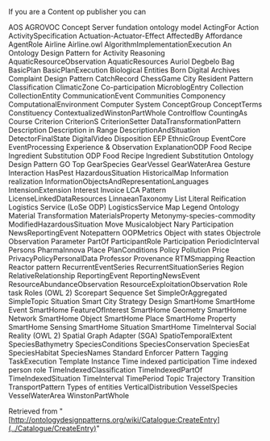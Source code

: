 If you are a Content op publisher you can




AOS AGROVOC Concept Server fundation ontology model
ActingFor
Action
ActivitySpecification
Actuation-Actuator-Effect
AffectedBy
Affordance
AgentRole
Airline
Airline.owl
AlgorithmImplementationExecution
An Ontology Design Pattern for Activity Reasoning
AquaticResourceObservation
AquaticResources
Auriol Degbelo
Bag
BasicPlan
BasicPlanExecution
Biological Entities
Born Digital Archives
Complaint Design Pattern
CatchRecord
ChessGame
City Resident Pattern
Classification
ClimaticZone
Co-participation
MicroblogEntry
Collection
CollectionEntity
CommunicationEvent
Communities
Componency
ComputationalEnvironment
Computer System
ConceptGroup
ConceptTerms
Constituency
ContextualizedWinstonPartWhole
Controlflow
CountingAs
Course
Criterion
CriterionS
CriterionSetter
DataTransformationPattern
Description
Description in Range
DescriptionAndSituation
DetectorFinalState
DigitalVideo
Disposition
EEP
EthnicGroup
EventCore
EventProcessing
Experience & Observation
ExplanationODP
Food Recipe Ingredient Substitution ODP
Food Recipe Ingredient Substitution Ontology Design Pattern
GO Top
GearSpecies
GearVessel
GearWaterArea
Gesture Interaction
HasPest
HazardousSituation
HistoricalMap
Information realization
InformationObjectsAndRepresentationLanguages
IntensionExtension
Interest
Invoice
LCA Pattern
LicenseLinkedDataResources
LinnaeanTaxonomy
List
Literal Reification
Logistics Service (LoSe ODP)
LogisticsService
Map Legend Ontology
Material Transformation
MaterialsProperty
Metonymy-species-commodity
ModifiedHazardousSituation
Move
Musicalobject
Nary Participation
NewsReportingEvent
Notepattern
OOPMetrics
Object with states
Objectrole
Observation
Parameter
PartOf
ParticipantRole
Participation
PeriodicInterval
Persons
PharmaInnova
Place
PlanConditions
Policy
Pollution
Price
PrivacyPolicyPersonalData
Professor
Provenance
RTMSmapping
Reaction
Reactor pattern
RecurrentEventSeries
RecurrentSituationSeries
Region
RelativeRelationship
ReportingEvent
ReportingNewsEvent
ResourceAbundanceObservation
ResourceExploitationObservation
Role task
Roles (OWL 2)
Scorepart
Sequence
Set
SimpleOrAggregated
SimpleTopic
Situation
Smart City Strategy Design
SmartHome
SmartHome Event
SmartHome FeatureOfInterest
SmartHome Geometry
SmartHome Network
SmartHome Object
SmartHome Place
SmartHome Property
SmartHome Sensing
SmartHome Situation
SmartHome TimeInterval
Social Reality (OWL 2)
Spatial Graph Adapter (SGA)
SpatioTemporalExtent
SpeciesBathymetry
SpeciesConditions
SpeciesConservation
SpeciesEat
SpeciesHabitat
SpeciesNames
Standard Enforcer Pattern
Tagging
TaskExecution
Template Instance
Time indexed participation
Time indexed person role
TimeIndexedClassification
TimeIndexedPartOf
TimeIndexedSituation
TimeInterval
TimePeriod
Topic
Trajectory
Transition
TransportPattern
Types of entities
VerticalDistribution
VesselSpecies
VesselWaterArea
WinstonPartWhole






  






Retrieved from "[http://ontologydesignpatterns.org/wiki/Catalogue:CreateEntry](../Catalogue/CreateEntry)"